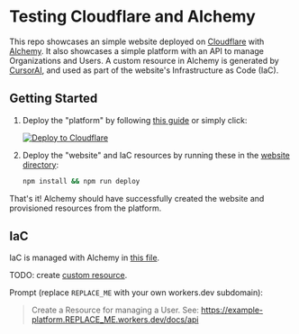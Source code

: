 # Testing Cloudflare and Alchemy

This repo showcases an simple website deployed on [Cloudflare](https://workers.cloudflare.com/) with [Alchemy](https://github.com/sam-goodwin/alchemy). It also showcases a simple platform with an API to manage Organizations and Users. A custom resource in Alchemy is generated by [CursorAI](https://www.cursor.com/), and used as part of the website's Infrastructure as Code (IaC).

## Getting Started

1. Deploy the "platform" by following [this guide](/platform/README.md) or simply click:
   
   [![Deploy to Cloudflare](https://deploy.workers.cloudflare.com/button)](https://deploy.workers.cloudflare.com/?url=https://github.com/markjmiller/cloudflare-alchemy/tree/main/platform)

2. Deploy the "website" and IaC resources by running these in the [website directory](/website/):

   ```bash
   npm install && npm run deploy
   ```

That's it! Alchemy should have successfully created the website and provisioned resources from the platform.

## IaC

IaC is managed with Alchemy in [this file](/website/alchemy.run.ts).

TODO: create [custom resource](https://alchemy.run/docs/guides/custom-resources.html).

Prompt (replace `REPLACE_ME` with your own workers.dev subdomain):
> Create a Resource for managing a User. See: https://example-platform.REPLACE_ME.workers.dev/docs/api
